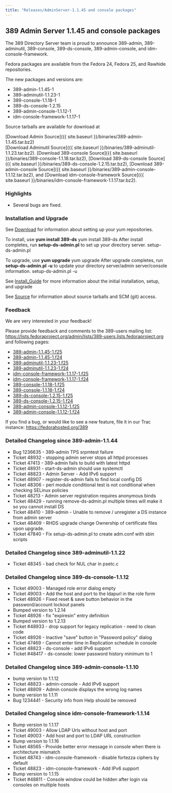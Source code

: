 ```yaml
---
title: "Releases/AdminServer-1.1.45 and console packages"
---
```

389 Admin Server 1.1.45 and console packages
-----------------------------

The 389 Directory Server team is proud to announce 389-admin, 389-adminutil, 389-console, 389-ds-console, 389-admin-console, and idm-console-framework. 

Fedora packages are available from the Fedora 24, Fedora 25, and Rawhide repositories.

The new packages and versions are:

-   389-admin-1.1.45-1
-   389-adminutil-1.1.23-1
-   389-console-1.1.18-1
-   389-ds-console-1.2.15
-   389-admin-console-1.1.12-1
-   idm-console-framework-1.1.17-1

Source tarballs are available for download at 

[Download Admin Source]({{ site.baseurl }}/binaries/389-admin-1.1.45.tar.bz2)  
[Download Adminutil Source]({{ site.baseurl }}/binaries/389-adminutil-1.1.23.tar.bz2).
[Download 389-console Source]({{ site.baseurl }}/binaries/389-console-1.1.18.tar.bz2),
[Download 389-ds-console Source]({{ site.baseurl }}/binaries/389-ds-console-1.2.15.tar.bz2),
[Download 389-admin-console Source]({{ site.baseurl }}/binaries/389-admin-console-1.1.12.tar.bz2), and
[Download idm-console-framework Source]({{ site.baseurl }}/binaries/idm-console-framework-1.1.17.tar.bz2).


### Highlights

-   Several bugs are fixed.

### Installation and Upgrade

See [Download](../download.html) for information about setting up your yum repositories.

To install, use **yum install 389-ds** yum install 389-ds After install completes, run **setup-ds-admin.pl** to set up your directory server. setup-ds-admin.pl

To upgrade, use **yum upgrade** yum upgrade After upgrade completes, run **setup-ds-admin.pl -u** to update your directory server/admin server/console information. setup-ds-admin.pl -u

See [Install\_Guide](../legacy/install-guide.html) for more information about the initial installation, setup, and upgrade

See [Source](../development/source.html) for information about source tarballs and SCM (git) access.

### Feedback

We are very interested in your feedback!

Please provide feedback and comments to the 389-users mailing list: <https://lists.fedoraproject.org/admin/lists/389-users.lists.fedoraproject.org> and following pages:

-   [389-admin-1.1.45-1.f25](https://bodhi.fedoraproject.org/updates/FEDORA-2016-9a07c81afa)
-   [389-admin-1.1.45-1.f24](https://bodhi.fedoraproject.org/updates/FEDORA-2016-b1ec7bb18a)
-   [389-adminutil-1.1.23-1.f25](https://bodhi.fedoraproject.org/updates/FEDORA-2016-7657a741a3)
-   [389-adminutil-1.1.23-1.f24](https://bodhi.fedoraproject.org/updates/FEDORA-2016-e01c252a2a)
-   [idm-console-framework-1.1.17-1.f25](https://bodhi.fedoraproject.org/updates/FEDORA-2016-58834f0b0e)
-   [idm-console-framework-1.1.17-1.f24](https://bodhi.fedoraproject.org/updates/FEDORA-2016-f2af3ec61a)
-   [389-console-1.1.18-1.f25](https://bodhi.fedoraproject.org/updates/FEDORA-2016-d95465347c)
-   [389-console-1.1.18-1.f24](https://bodhi.fedoraproject.org/updates/FEDORA-2016-07d7111669)
-   [389-ds-console-1.2.15-1.f25](https://bodhi.fedoraproject.org/updates/FEDORA-2016-ca30ede300)
-   [389-ds-console-1.2.15-1.f24](https://bodhi.fedoraproject.org/updates/FEDORA-2016-e37b304df2)
-   [389-admin-console-1.1.12-1.f25](https://bodhi.fedoraproject.org/updates/FEDORA-2016-ab72039c92)
-   [389-admin-console-1.1.12-1.f24](https://bodhi.fedoraproject.org/updates/FEDORA-2016-0ea0ab2142)

If you find a bug, or would like to see a new feature, file it in our Trac instance: <https://fedorahosted.org/389>

### Detailed Changelog since 389-admin-1.1.44

- Bug 1236635 - 389-admin TPS srpmtest failure
- Ticket 48932 - stopping admin server stops all httpd processes
- Ticket 47413 - 389-admin fails to build with latest httpd
- Ticket 48931 - start-ds-admin should use systemctl
- Ticket 48823 - Admin Server - Add IPv6 support
- Ticket 48907 - register-ds-admin fails to find local config DS
- Ticket 48306 - perl module conditional test is not conditional when checking SELinux policies
- Ticket 48213 - Admin server registration requires anonymous binds
- Ticket 48429 - running remove-ds-admin.pl multiple times will make it so you cannot install DS
- Ticket 48410 - 389-admin - Unable to remove / unregister a DS instance from admin server
- Ticket 48409 - RHDS upgrade change Ownership of certificate files upon upgrade.
- Ticket 47840 - Fix setup-ds-admin.pl to create adm.conf with sbin scripts

### Detailed Changelog since 389-adminutil-1.1.22

- Ticket 48345 - bad check for NUL char in psetc.c

### Detailed Changelog since 389-ds-console-1.1.12

- Ticket 49003 - Managed role error dialog empty
- Ticket 49003 - Add the host and port to the ldapurl in the role form
- Ticket 48926 - Fixed reset & save button behavior in the password/account lockout panels
- Bumped version to 1.2.14
- Ticket 48926 - fix "expiresin" entry definition
- Bumped version to 1.2.13
- Ticket #48933 - drop support for legacy replication - need to clean code
- Ticket 48926 - Inactive "save" button in "Password policy" dialog
- Ticket 47469 - Cannot enter time in Replication schedule in console
- Ticket 48823 - ds-console - add IPv6 support
- Ticket #48417 - ds-console: lower password history minimum to 1

### Detailed Changelog since 389-admin-console-1.1.10

- bump version to 1.1.12
- Ticket 48823 - admin-console - Add IPv6 support
- Ticket 48809 - Admin console displays the wrong log names
- bump version to 1.1.11
- Bug 1234441 - Security info from Help should be removed

### Detailed Changelog since idm-console-framework-1.1.14

- Bump version to 1.1.17
- Ticket 49003 - Allow LDAP Urls without host and port
- Ticket 49003 - Add host and port to LDAP URL construction
- Bump version to 1.1.16
- Ticket 48565 - Provide better error message in console when there is architecture mismatch
- Ticket 48743 - idm-console-framework - disable fortezza ciphers by default
- Ticket 48823 - idm-console-framework - Add IPv6 support
- Bump version to 1.1.15
- Ticket #48811 - Console window could be hidden after login via consoles on multiple hosts


